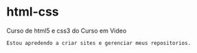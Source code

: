 # html-css
 Curso de html5 e css3 do Curso em Video

    Estou apredendo a criar sites e gerenciar meus repositorios.